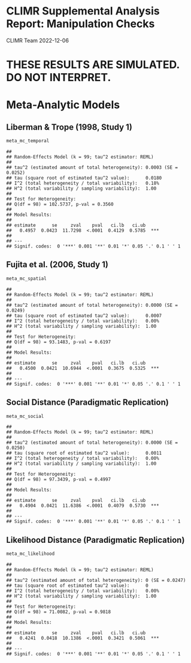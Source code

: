 CLIMR Supplemental Analysis Report: Manipulation Checks
================
CLIMR Team
2022-12-06

# **THESE RESULTS ARE SIMULATED. DO NOT INTERPRET.**

# Meta-Analytic Models

## Liberman & Trope (1998, Study 1)

``` r
meta_mc_temporal
```

    ## 
    ## Random-Effects Model (k = 99; tau^2 estimator: REML)
    ## 
    ## tau^2 (estimated amount of total heterogeneity): 0.0003 (SE = 0.0252)
    ## tau (square root of estimated tau^2 value):      0.0180
    ## I^2 (total heterogeneity / total variability):   0.18%
    ## H^2 (total variability / sampling variability):  1.00
    ## 
    ## Test for Heterogeneity:
    ## Q(df = 98) = 102.5737, p-val = 0.3560
    ## 
    ## Model Results:
    ## 
    ## estimate      se     zval    pval   ci.lb   ci.ub     ​ 
    ##   0.4957  0.0423  11.7298  <.0001  0.4129  0.5785  *** 
    ## 
    ## ---
    ## Signif. codes:  0 '***' 0.001 '**' 0.01 '*' 0.05 '.' 0.1 ' ' 1

## Fujita et al. (2006, Study 1)

``` r
meta_mc_spatial
```

    ## 
    ## Random-Effects Model (k = 99; tau^2 estimator: REML)
    ## 
    ## tau^2 (estimated amount of total heterogeneity): 0.0000 (SE = 0.0249)
    ## tau (square root of estimated tau^2 value):      0.0007
    ## I^2 (total heterogeneity / total variability):   0.00%
    ## H^2 (total variability / sampling variability):  1.00
    ## 
    ## Test for Heterogeneity:
    ## Q(df = 98) = 93.1483, p-val = 0.6197
    ## 
    ## Model Results:
    ## 
    ## estimate      se     zval    pval   ci.lb   ci.ub     ​ 
    ##   0.4500  0.0421  10.6944  <.0001  0.3675  0.5325  *** 
    ## 
    ## ---
    ## Signif. codes:  0 '***' 0.001 '**' 0.01 '*' 0.05 '.' 0.1 ' ' 1

## Social Distance (Paradigmatic Replication)

``` r
meta_mc_social
```

    ## 
    ## Random-Effects Model (k = 99; tau^2 estimator: REML)
    ## 
    ## tau^2 (estimated amount of total heterogeneity): 0.0000 (SE = 0.0250)
    ## tau (square root of estimated tau^2 value):      0.0011
    ## I^2 (total heterogeneity / total variability):   0.00%
    ## H^2 (total variability / sampling variability):  1.00
    ## 
    ## Test for Heterogeneity:
    ## Q(df = 98) = 97.3439, p-val = 0.4997
    ## 
    ## Model Results:
    ## 
    ## estimate      se     zval    pval   ci.lb   ci.ub     ​ 
    ##   0.4904  0.0421  11.6386  <.0001  0.4079  0.5730  *** 
    ## 
    ## ---
    ## Signif. codes:  0 '***' 0.001 '**' 0.01 '*' 0.05 '.' 0.1 ' ' 1

## Likelihood Distance (Paradigmatic Replication)

``` r
meta_mc_likelihood
```

    ## 
    ## Random-Effects Model (k = 99; tau^2 estimator: REML)
    ## 
    ## tau^2 (estimated amount of total heterogeneity): 0 (SE = 0.0247)
    ## tau (square root of estimated tau^2 value):      0
    ## I^2 (total heterogeneity / total variability):   0.00%
    ## H^2 (total variability / sampling variability):  1.00
    ## 
    ## Test for Heterogeneity:
    ## Q(df = 98) = 71.0082, p-val = 0.9818
    ## 
    ## Model Results:
    ## 
    ## estimate      se     zval    pval   ci.lb   ci.ub     ​ 
    ##   0.4241  0.0418  10.1386  <.0001  0.3421  0.5061  *** 
    ## 
    ## ---
    ## Signif. codes:  0 '***' 0.001 '**' 0.01 '*' 0.05 '.' 0.1 ' ' 1
